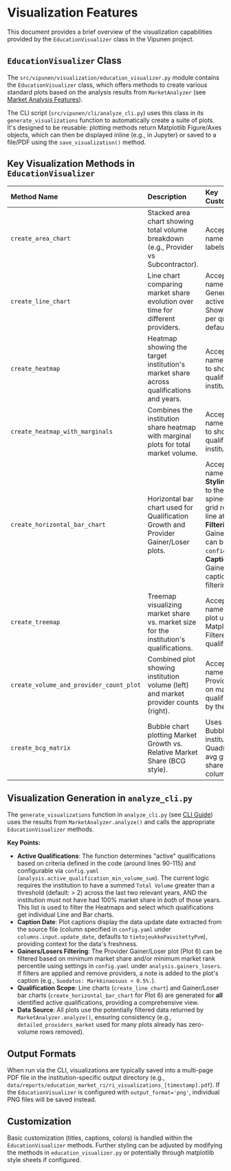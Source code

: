 # Visualization Features

This document provides a brief overview of the visualization capabilities provided by the `EducationVisualizer` class in the Vipunen project.

## `EducationVisualizer` Class

The `src/vipunen/visualization/education_visualizer.py` module contains the `EducationVisualizer` class, which offers methods to create various standard plots based on the analysis results from `MarketAnalyzer` (see [Market Analysis Features](MARKET_ANALYSIS.md)).

The CLI script (`src/vipunen/cli/analyze_cli.py`) uses this class in its `generate_visualizations` function to automatically create a suite of plots.
It's designed to be reusable: plotting methods return Matplotlib Figure/Axes objects, which can then be displayed inline (e.g., in Jupyter) or saved to a file/PDF using the `save_visualization()` method.

## Key Visualization Methods in `EducationVisualizer`

| Method Name                       | Description                                                                          | Key Customizations/Notes                                                                                                |
| :-------------------------------- | :----------------------------------------------------------------------------------- | :---------------------------------------------------------------------------------------------------------------------- |
| `create_area_chart`               | Stacked area chart showing total volume breakdown (e.g., Provider vs Subcontractor). | Accepts column names as args. Colors, labels configurable.                                                              |
| `create_line_chart`               | Line chart comparing market share evolution over time for different providers.       | Accepts column names as args. Generated for **all** active qualifications. Shows top 6 providers per qualification by default. |
| `create_heatmap`                  | Heatmap showing the target institution's market share across qualifications and years. | Accepts column names as args. Filtered to show only active qualifications for the institution.                      |
| `create_heatmap_with_marginals` | Combines the institution share heatmap with marginal plots for total market volume.    | Accepts column names as args. Filtered to show only active qualifications for the institution.                        |
| `create_horizontal_bar_chart`   | Horizontal bar chart used for Qualification Growth and Provider Gainer/Loser plots.  | Accepts column names as args. **Styling**: Labels appear to the right of bars; spines and horizontal grid removed; vertical line at 0 if needed.<br>**Filtering**: Gainers/Losers plot can be filtered via `config.yaml`.<br>**Captions**: Gainers/Losers caption indicates if filtering was applied. |
| `create_treemap`                  | Treemap visualizing market share vs. market size for the institution's qualifications. | Accepts column names as args. Static plot using Matplotlib/Squarify. Filtered to active qualifications.           |
| `create_volume_and_provider_count_plot` | Combined plot showing institution volume (left) and market provider counts (right). | Accepts column names as args. Provider counts based on market for qualifications offered by the institution. |
| `create_bcg_matrix`               | Bubble chart plotting Market Growth vs. Relative Market Share (BCG style).           | Uses latest year data. Bubble size represents institution volume. Quadrants defined by avg growth & share=1.0. Accepts column names. |

## Visualization Generation in `analyze_cli.py`

The `generate_visualizations` function in `analyze_cli.py` (see [CLI Guide](CLI_GUIDE.md)) uses the results from `MarketAnalyzer.analyze()` and calls the appropriate `EducationVisualizer` methods.

**Key Points:**

*   **Active Qualifications**: The function determines "active" qualifications based on criteria defined in the code (around lines 90-115) and configurable via `config.yaml` (`analysis.active_qualification_min_volume_sum`). The current logic requires the institution to have a summed `Total Volume` greater than a threshold (default: > 2) across the last two relevant years, AND the institution must not have had 100% market share in *both* of those years. This list is used to filter the Heatmaps and select which qualifications get individual Line and Bar charts.
*   **Caption Date**: Plot captions display the data update date extracted from the source file (column specified in `config.yaml` under `columns.input.update_date`, defaults to `tietojoukkoPaivitettyPvm`), providing context for the data's freshness.
*   **Gainers/Losers Filtering**: The Provider Gainer/Loser plot (Plot 6) can be filtered based on minimum market share and/or minimum market rank percentile using settings in `config.yaml` under `analysis.gainers_losers`. If filters are applied and remove providers, a note is added to the plot's caption (e.g., `Suodatus: Markkinaosuus < 0.5%.`).
*   **Qualification Scope**: Line charts (`create_line_chart`) and Gainer/Loser bar charts (`create_horizontal_bar_chart` for Plot 6) are generated for **all** identified active qualifications, providing a comprehensive view.
*   **Data Source**: All plots use the potentially filtered data returned by `MarketAnalyzer.analyze()`, ensuring consistency (e.g., `detailed_providers_market` used for many plots already has zero-volume rows removed).

## Output Formats

When run via the CLI, visualizations are typically saved into a multi-page PDF file in the institution-specific output directory (e.g., `data/reports/education_market_ri/ri_visualizations_[timestamp].pdf`).
If the `EducationVisualizer` is configured with `output_format='png'`, individual PNG files will be saved instead.

## Customization

Basic customization (titles, captions, colors) is handled within the `EducationVisualizer` methods. Further styling can be adjusted by modifying the methods in `education_visualizer.py` or potentially through matplotlib style sheets if configured. 